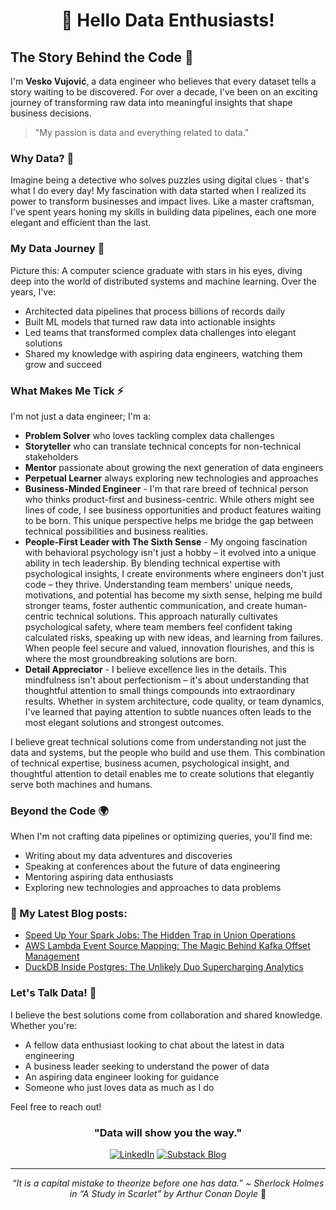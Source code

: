 <div align="center">

# 👋 Hello Data Enthusiasts!

</div>

## The Story Behind the Code 📖

I'm **Vesko Vujović**, a data engineer who believes that every dataset tells a story waiting to be discovered. For over a decade, I've been on an exciting journey of transforming raw data into meaningful insights that shape business decisions.

> "My passion is data and everything related to data."

### Why Data? 🤔

Imagine being a detective who solves puzzles using digital clues - that's what I do every day! My fascination with data started when I realized its power to transform businesses and impact lives. Like a master craftsman, I've spent years honing my skills in building data pipelines, each one more elegant and efficient than the last.

### My Data Journey 🌟

Picture this: A computer science graduate with stars in his eyes, diving deep into the world of distributed systems and machine learning. Over the years, I've:

- Architected data pipelines that process billions of records daily
- Built ML models that turned raw data into actionable insights
- Led teams that transformed complex data challenges into elegant solutions
- Shared my knowledge with aspiring data engineers, watching them grow and succeed

### What Makes Me Tick ⚡

I'm not just a data engineer; I'm a:
- **Problem Solver** who loves tackling complex data challenges
- **Storyteller** who can translate technical concepts for non-technical stakeholders
- **Mentor** passionate about growing the next generation of data engineers
- **Perpetual Learner** always exploring new technologies and approaches
- **Business-Minded Engineer** - I'm that rare breed of technical person who thinks product-first and business-centric. While others might see lines of code, I see business opportunities and product features waiting to be born. This unique perspective helps me bridge the gap between technical possibilities and business realities.
- **People-First Leader with The Sixth Sense** - My ongoing fascination with behavioral psychology isn't just a hobby – it evolved into a unique ability in tech leadership. By blending technical expertise with psychological insights, I create environments where engineers don't just code – they thrive. Understanding team members' unique needs, motivations, and potential has become my sixth sense, helping me build stronger teams, foster authentic communication, and create human-centric technical solutions. This approach naturally cultivates psychological safety, where team members feel confident taking calculated risks, speaking up with new ideas, and learning from failures. When people feel secure and valued, innovation flourishes, and this is where the most groundbreaking solutions are born.
- **Detail Appreciator** - I believe excellence lies in the details. This mindfulness isn't about perfectionism – it's about understanding that thoughtful attention to small things compounds into extraordinary results. Whether in system architecture, code quality, or team dynamics, I've learned that paying attention to subtle nuances often leads to the most elegant solutions and strongest outcomes. 

I believe great technical solutions come from understanding not just the data and systems, but the people who build and use them. This combination of technical expertise, business acumen, psychological insight, and thoughtful attention to detail enables me to create solutions that elegantly serve both machines and humans.

### Beyond the Code 🌍

When I'm not crafting data pipelines or optimizing queries, you'll find me:
- Writing about my data adventures and discoveries
- Speaking at conferences about the future of data engineering
- Mentoring aspiring data enthusiasts
- Exploring new technologies and approaches to data problems

### 📕 My Latest Blog posts:
- [Speed Up Your Spark Jobs: The Hidden Trap in Union Operations](https://blog.veskovujovic.me/posts/spark-union-performance-killer/)
- [AWS Lambda Event Source Mapping: The Magic Behind Kafka Offset Management](https://blog.veskovujovic.me/posts/offset-management-esm/)
- [DuckDB Inside Postgres: The Unlikely Duo Supercharging Analytics](https://blog.veskovujovic.me/posts/duckdb-in-postgres/)

### Let's Talk Data! 💬

I believe the best solutions come from collaboration and shared knowledge. Whether you're:
- A fellow data enthusiast looking to chat about the latest in data engineering
- A business leader seeking to understand the power of data
- An aspiring data engineer looking for guidance
- Someone who just loves data as much as I do

Feel free to reach out!

<div align="center">

### "Data will show you the way." 

[![LinkedIn](https://img.shields.io/badge/Let's_Connect-0077B5?style=for-the-badge&logo=linkedin&logoColor=white)](https://www.linkedin.com/in/vesko-vujovic-3787005b/)
[![Substack Blog](https://img.shields.io/badge/Read_My_Blog-12100E?style=for-the-badge&logo=substack&logoColor=white)](https://substack.com/@veskovujovic)

</div>

---

<div align="center">

*“It is a capital mistake to theorize before one has data.”
~ Sherlock Holmes in “A Study in Scarlet” by Arthur Conan Doyle* 🚀

</div>
